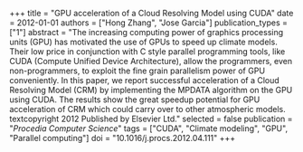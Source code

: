 +++
title = "GPU acceleration of a Cloud Resolving Model using CUDA"
date = 2012-01-01
authors = ["Hong Zhang", "Jose Garcia"]
publication_types = ["1"]
abstract = "The increasing computing power of graphics processing units (GPU) has motivated the use of GPUs to speed up climate models. Their low price in conjunction with C style parallel programming tools, like CUDA (Compute Unified Device Architecture), allow the programmers, even non-programmers, to exploit the fine grain parallelism power of GPU conveniently. In this paper, we report successful acceleration of a Cloud Resolving Model (CRM) by implementing the MPDATA algorithm on the GPU using CUDA. The results show the great speedup potential for GPU acceleration of CRM which could carry over to other atmospheric models. textcopyright 2012 Published by Elsevier Ltd."
selected = false
publication = "*Procedia Computer Science*"
tags = ["CUDA", "Climate modeling", "GPU", "Parallel computing"]
doi = "10.1016/j.procs.2012.04.111"
+++


